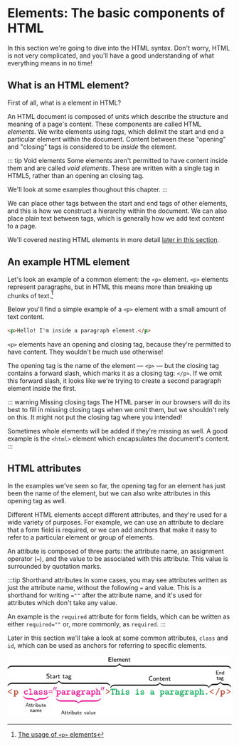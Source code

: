 # Elements: The basic components of HTML

In this section we're going to dive into the HTML syntax. Don't worry, HTML is not very complicated, and you'll have a good understanding of what everything means in no time!

## What is an HTML element?

First of all, what is a element in HTML?

An HTML document is composed of units which describe the structure and meaning of a page's content. These components are called HTML *elements*. We write elements using *tags*, which delimit the start and end a particular element within the document. Content between these "opening" and "closing" tags is considered to be *inside* the element.

::: tip Void elements
Some elements aren't permitted to have content inside them and are called *void elements*. These are written with a single tag in HTML5, rather than an opening an closing tag.

We'll look at some examples thoughout this chapter.
:::

We can place other tags between the start and end tags of other elements, and this is how we construct a hierarchy within the document. We can also place plain text between tags, which is generally how we add text content to a page.

We'll covered nesting HTML elements in more detail [later in this section](../07_nesting_elements/README.md).

## An example HTML element

Let's look an example of a common element: the `<p>` element. `<p>` elements represent paragraphs, but in HTML this means more than breaking up chunks of text.[^p]

Below you'll find a simple example of a `<p>` element with a small amount of text content.

```html
<p>Hello! I'm inside a paragraph element.</p>
```

`<p>` elements have an opening and closing tag, because they're permitted to have content. They wouldn't be much use otherwise!

The opening tag is the name of the element &mdash; `<p>` &mdash; but the closing tag contains a forward slash, which marks it as a closing tag: `</p>`. If we omit this forward slash, it looks like we're trying to create a second paragraph element inside the first.

::: warning Missing closing tags
The HTML parser in our browsers will do its best to fill in missing closing tags when we omit them, but we shouldn't rely on this. It might not put the closing tag where you intended!

Sometimes whole elements will be added if they're missing as well. A good example is the `<html>` element which encapsulates the document's content.
:::

## HTML attributes

In the examples we've seen so far, the opening tag for an element has just been the name of the element, but we can also write attributes in this opening tag as well.

Different HTML elements accept different attributes, and they're used for a wide variety of purposes. For example, we can use an attribute to declare that a form field is required, or we can add anchors that make it easy to refer to a particular element or group of elements.

An attibute is composed of three parts: the attribute name, an assignment operator (`=`), and the value to be associated with this attribute. This value is surrounded by quotation marks.

:::tip Shorthand attributes
In some cases, you may see attributes written as just the attribute name, without the following `=` and value. This is a shorthand for writing `=""` after the attribute name, and it's used for attributes which don't take any value.

An example is the `required` attribute for form fields, which can be written as either `required=""` or, more commonly, as `required`.
:::

Later in this section we'll take a look at some common attributes, `class` and `id`, which can be used as anchors for referring to specific elements.

![Components of an HTML element](./assets/tag_diagram.svg)

[^p]: [The usage of `<p>` elements](https://developer.mozilla.org/en-US/docs/Web/HTML/Element/p)
